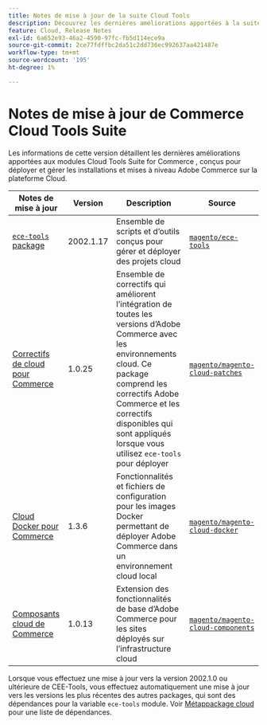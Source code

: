 ```yaml
---
title: Notes de mise à jour de la suite Cloud Tools
description: Découvrez les dernières améliorations apportées à la suite Cloud Tools pour Adobe Commerce.
feature: Cloud, Release Notes
exl-id: 6a652e93-46a2-4590-97fc-fb5d114ece9a
source-git-commit: 2ce77fdffbc2da51c2dd736ec992637aa421487e
workflow-type: tm+mt
source-wordcount: '195'
ht-degree: 1%

---
```


# Notes de mise à jour de Commerce Cloud Tools Suite

Les informations de cette version détaillent les dernières améliorations apportées aux modules Cloud Tools Suite for Commerce , conçus pour déployer et gérer les installations et mises à niveau Adobe Commerce sur la plateforme Cloud.

| Notes de mise à jour | Version | Description | Source |
| ----------------- |-----------| ---------------------------------------- | --------------------------- |
| [`ece-tools` package](ece-tools-package.md) | 2002.1.17 | Ensemble de scripts et d’outils conçus pour gérer et déployer des projets cloud | [`magento/ece-tools`](https://github.com/magento/ece-tools/tree/2002.1) |
| [Correctifs de cloud pour Commerce](cloud-patches.md) | 1.0.25 | Ensemble de correctifs qui améliorent l’intégration de toutes les versions d’Adobe Commerce avec les environnements cloud. Ce package comprend les correctifs Adobe Commerce et les correctifs disponibles qui sont appliqués lorsque vous utilisez `ece-tools` pour déployer | [`magento/magento-cloud-patches`](https://github.com/magento/magento-cloud-patches/tree/1.0.1) |
| [Cloud Docker pour Commerce](cloud-docker.md) | 1.3.6 | Fonctionnalités et fichiers de configuration pour les images Docker permettant de déployer Adobe Commerce dans un environnement cloud local | [`magento/magento-cloud-docker`](https://github.com/magento/magento-cloud-docker/tree/1.0) |
| [Composants cloud de Commerce](cloud-components.md) | 1.0.13 | Extension des fonctionnalités de base d’Adobe Commerce pour les sites déployés sur l’infrastructure cloud | [`magento/magento-cloud-components`](https://github.com/magento/magento-cloud-components/tree/1.0.2) |

Lorsque vous effectuez une mise à jour vers la version 2002.1.0 ou ultérieure de CEE-Tools, vous effectuez automatiquement une mise à jour vers les versions les plus récentes des autres packages, qui sont des dépendances pour la variable `ece-tools` module. Voir [Métappackage cloud](../development/overview.md#cloud-metapackage) pour une liste de dépendances.
